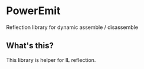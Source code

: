 # PowerEmit

Reflection library for dynamic assemble / disassemble

## What's this?

This library is helper for IL reflection.
